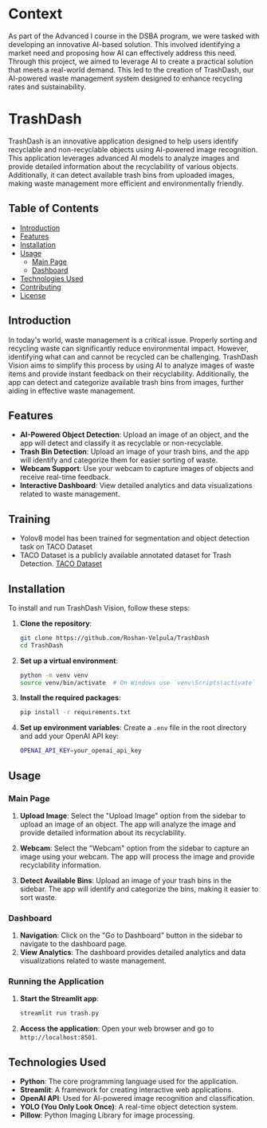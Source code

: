 # Context
As part of the Advanced I course in the DSBA program, we were tasked with developing an innovative AI-based solution. This involved identifying a market need and proposing how AI can effectively address this need. Through this project, we aimed to leverage AI to create a practical solution that meets a real-world demand. This led to the creation of TrashDash, our AI-powered waste management system designed to enhance recycling rates and sustainability.

# TrashDash 
TrashDash is an innovative application designed to help users identify recyclable and non-recyclable objects using AI-powered image recognition. This application leverages advanced AI models to analyze images and provide detailed information about the recyclability of various objects. Additionally, it can detect available trash bins from uploaded images, making waste management more efficient and environmentally friendly.

## Table of Contents
- [Introduction](#introduction)
- [Features](#features)
- [Installation](#installation)
- [Usage](#usage)
  - [Main Page](#main-page)
  - [Dashboard](#dashboard)
- [Technologies Used](#technologies-used)
- [Contributing](#contributing)
- [License](#license)

## Introduction

In today's world, waste management is a critical issue. Properly sorting and recycling waste can significantly reduce environmental impact. However, identifying what can and cannot be recycled can be challenging. TrashDash Vision aims to simplify this process by using AI to analyze images of waste items and provide instant feedback on their recyclability. Additionally, the app can detect and categorize available trash bins from images, further aiding in effective waste management.

## Features

- **AI-Powered Object Detection**: Upload an image of an object, and the app will detect and classify it as recyclable or non-recyclable.
- **Trash Bin Detection**: Upload an image of your trash bins, and the app will identify and categorize them for easier sorting of waste.
- **Webcam Support**: Use your webcam to capture images of objects and receive real-time feedback.
- **Interactive Dashboard**: View detailed analytics and data visualizations related to waste management.

## Training

- Yolov8 model has been trained for segmentation and object detection task on TACO Dataset
- TACO Dataset is a publicly available annotated dataset for Trash Detection. [TACO Dataset](http://tacodataset.org/)

## Installation
To install and run TrashDash Vision, follow these steps:

1. **Clone the repository**:
    ```sh
    git clone https://github.com/Roshan-Velpula/TrashDash
    cd TrashDash
    ```

2. **Set up a virtual environment**:
    ```sh
    python -m venv venv
    source venv/bin/activate  # On Windows use `venv\Scripts\activate`
    ```

3. **Install the required packages**:
    ```sh
    pip install -r requirements.txt
    ```

4. **Set up environment variables**:
    Create a `.env` file in the root directory and add your OpenAI API key:
    ```sh
    OPENAI_API_KEY=your_openai_api_key
    ```

## Usage

### Main Page

1. **Upload Image**: Select the "Upload Image" option from the sidebar to upload an image of an object. The app will analyze the image and provide detailed information about its recyclability.

2. **Webcam**: Select the "Webcam" option from the sidebar to capture an image using your webcam. The app will process the image and provide recyclability information.

3. **Detect Available Bins**: Upload an image of your trash bins in the sidebar. The app will identify and categorize the bins, making it easier to sort waste.

### Dashboard

1. **Navigation**: Click on the "Go to Dashboard" button in the sidebar to navigate to the dashboard page.
2. **View Analytics**: The dashboard provides detailed analytics and data visualizations related to waste management.

### Running the Application

1. **Start the Streamlit app**:
    ```sh
    streamlit run trash.py
    ```
2. **Access the application**: Open your web browser and go to `http://localhost:8501`.

## Technologies Used

- **Python**: The core programming language used for the application.
- **Streamlit**: A framework for creating interactive web applications.
- **OpenAI API**: Used for AI-powered image recognition and classification.
- **YOLO (You Only Look Once)**: A real-time object detection system.
- **Pillow**: Python Imaging Library for image processing.


